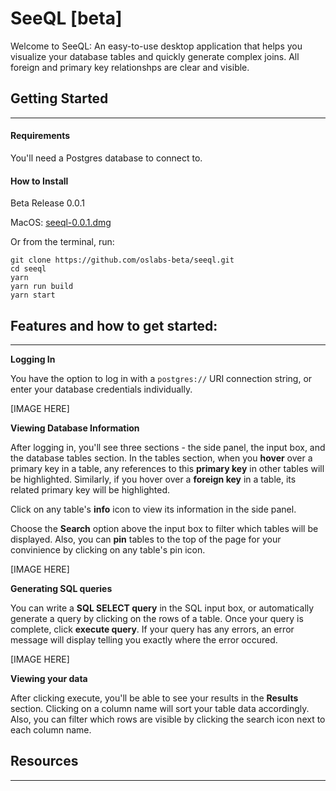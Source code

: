 # SeeQL [beta]

Welcome to SeeQL: An easy-to-use desktop application that helps you visualize your database tables and quickly generate complex joins. All foreign and primary key relationshps are clear and visible.

## Getting Started

---

#### Requirements

You'll need a Postgres database to connect to.

#### How to Install

Beta Release 0.0.1

MacOS: [seeql-0.0.1.dmg](https://github.com/oslabs-beta/seeql/releases/download/untagged-bc5bc2c547e0407d958d/SeeQL-0.0.1.dmg)

Or from the terminal, run:

```
git clone https://github.com/oslabs-beta/seeql.git
cd seeql
yarn
yarn run build
yarn start

```

## Features and how to get started:

---

**Logging In**

You have the option to log in with a `postgres://` URI connection string, or enter your database credentials individually.

[IMAGE HERE]

**Viewing Database Information**

After logging in, you'll see three sections - the side panel, the input box, and the database tables section. In the tables section, when you **hover** over a primary key in a table, any references to this **primary key** in other tables will be highlighted. Similarly, if you hover over a **foreign key** in a table, its related primary key will be highlighted.

Click on any table's **info** icon to view its information in the side panel.

Choose the **Search** option above the input box to filter which tables will be displayed. Also, you can **pin** tables to the top of the page for your convinience by clicking on any table's pin icon.

[IMAGE HERE]

**Generating SQL queries**

You can write a **SQL SELECT query** in the SQL input box, or automatically generate a query by clicking on the rows of a table. Once your query is complete, click **execute query**. If your query has any errors, an error message will display telling you exactly where the error occured.

[IMAGE HERE]

**Viewing your data**

After clicking execute, you'll be able to see your results in the **Results** section. Clicking on a column name will sort your table data accordingly.
Also, you can filter which rows are visible by clicking the search icon next to each column name.

## Resources

---
